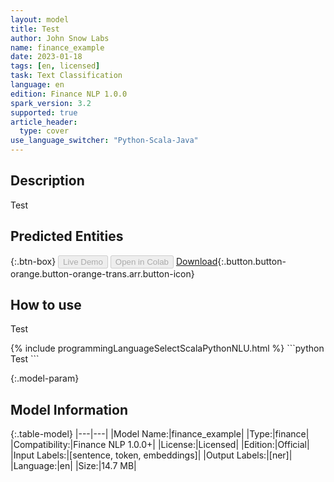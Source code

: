 ```yaml
---
layout: model
title: Test
author: John Snow Labs
name: finance_example
date: 2023-01-18
tags: [en, licensed]
task: Text Classification
language: en
edition: Finance NLP 1.0.0
spark_version: 3.2
supported: true
article_header:
  type: cover
use_language_switcher: "Python-Scala-Java"
---
```


## Description

Test

## Predicted Entities



{:.btn-box}
<button class="button button-orange" disabled>Live Demo</button>
<button class="button button-orange" disabled>Open in Colab</button>
[Download](https://s3.amazonaws.com/auxdata.johnsnowlabs.com/finance/models/finance_example_en_1.0.0_3.2_1674029651155.zip){:.button.button-orange.button-orange-trans.arr.button-icon}

## How to use

Test

<div class="tabs-box" markdown="1">
{% include programmingLanguageSelectScalaPythonNLU.html %}
```python
Test
```

</div>

{:.model-param}
## Model Information

{:.table-model}
|---|---|
|Model Name:|finance_example|
|Type:|finance|
|Compatibility:|Finance NLP 1.0.0+|
|License:|Licensed|
|Edition:|Official|
|Input Labels:|[sentence, token, embeddings]|
|Output Labels:|[ner]|
|Language:|en|
|Size:|14.7 MB|